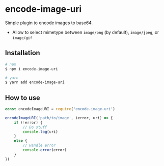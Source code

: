 # encode-image-uri

Simple plugin to encode images to base64.

* Allow to select mimetype between `image/png` (by default), `image/jpeg`, or `image/gif`

## Installation

```bash
# npm
$ npm i encode-image-uri

# yarn
$ yarn add encode-image-uri
```

## How to use

```javascript
const encodeImageURI = require('encode-image-uri')

encodeImageURI('path/to/image', (error, uri) => {
	if (!error) {
		// Do stuff
		console.log(uri)
	}
	else {
		// Handle error
		console.error(error)
	}
})
```